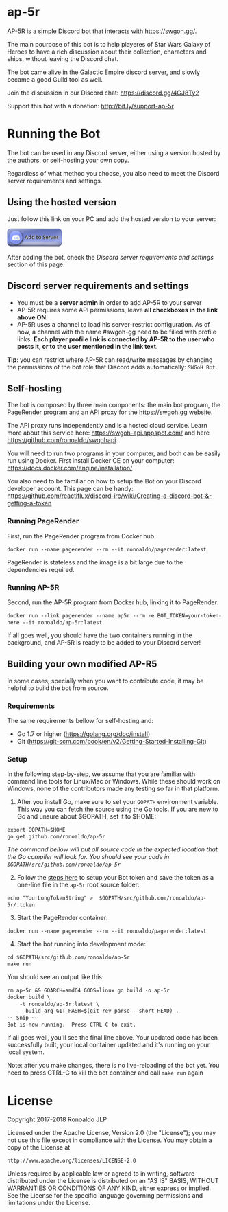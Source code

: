 # ap-5r

AP-5R is a simple Discord bot that interacts with https://swgoh.gg/.

The main pourpose of this bot is to help playeres of
Star Wars Galaxy of Heroes to have a rich discussion
about their collection, characters and ships,
without leaving the Discord chat.

The bot came alive in the Galactic Empire discord server,
and slowly became a good Guild tool as well.

Join the discussion in our Discord chat: https://discord.gg/4GJ8Ty2

Support this bot with a donation: http://bit.ly/support-ap-5r

# Running the Bot

The bot can be used in any Discord server, either using a version
hosted by the authors, or self-hosting your own copy.

Regardless of what method you choose, you also need to meet the
Discord server requirements and settings.

## Using the hosted version

Just follow this link on your PC and add the hosted version to your server:

[![Add to server](images/add_to_server.png)](https://discordapp.com/oauth2/authorize?client_id=355873395164053512&scope=bot&permissions=511040)

After adding the bot, check the *Discord server requirements and settings*
section of this page.

## Discord server requirements and settings

* You must be a **server admin** in order to add AP-5R to your server
* AP-5R requires some API permissions, leave **all checkboxes in the link
  above ON**.
* AP-5R uses a channel to load his server-restrict configuration. As of now,
  a channel with the name #swgoh-gg need to be filled with profile links.
  **Each player profile link is connected by AP-5R to the user who posts it,
  or to the user mentioned in the link text**.

**Tip**: you can restrict where AP-5R can read/write messages by
changing the permissions of the bot role that Discord
adds automatically: `SWGoH Bot`.

## Self-hosting

The bot is composed by three main components: the main bot program,
the PageRender program and an API proxy for the https://swgoh.gg website.

The API proxy runs independently and is a hosted cloud service.
Learn more about this service here: https://swgoh-api.appspot.com/ and
here https://github.com/ronoaldo/swgohapi.

You will need to run two programs in your computer, and both can
be easily run using Docker. First install Docker CE on your
computer: https://docs.docker.com/engine/installation/

You also need to be familiar on how to setup the Bot on
your Discord developer account. This page can be handy:
https://github.com/reactiflux/discord-irc/wiki/Creating-a-discord-bot-&-getting-a-token

### Running PageRender

First, run the PageRender program from Docker hub:

    docker run --name pagerender --rm --it ronoaldo/pagerender:latest

PageRender is stateless and the image is a bit large due to
the dependencies required. 

### Running AP-5R

Second, run the AP-5R program from Docker hub, linking it to PageRender:

    docker run --link pagerender --name ap5r --rm -e BOT_TOKEN=your-token-here --it ronoaldo/ap-5r:latest

If all goes well, you should have the two containers running in the background,
and AP-5R is ready to be added to your Discord server!

## Building your own modified AP-R5

In some cases, specially when you want to contribute code,
it may be helpful to build the bot from source.

### Requirements

The same requirements bellow for self-hosting and:

 * Go 1.7 or higher (https://golang.org/doc/install)
 * Git (https://git-scm.com/book/en/v2/Getting-Started-Installing-Git)

### Setup

In the following step-by-step, we assume that you are familiar
with command line tools for Linux/Mac or Windows. While these
should work on Windows, none of the contributors made any
testing so far in that platform.

1. After you install Go, make sure to set your `GOPATH`
   environment variable. This way you can fetch the source
   using the Go tools. If you are new to Go and
   unsure about $GOPATH, set it to $HOME:

```
export GOPATH=$HOME
go get github.com/ronoaldo/ap-5r
```

*The command bellow will put all source code in the expected location
that the Go compiler will look for. You should see your code in
`$GOPATH/src/github.com/ronoaldo/ap-5r`*

2. Follow the [steps here](https://github.com/reactiflux/discord-irc/wiki/Creating-a-discord-bot-&-getting-a-token) to setup your Bot token and save the token
   as a one-line file in the `ap-5r` root source folder:

```
echo "YourLongTokenString" >  $GOPATH/src/github.com/ronoaldo/ap-5r/.token
``` 

3. Start the PageRender container:

```
docker run --name pagerender --rm --it ronoaldo/pagerender:latest
```

4. Start the bot running into development mode:

```
cd $GOPATH/src/github.com/ronoaldo/ap-5r
make run
```

You should see an output like this:

```
rm ap-5r && GOARCH=amd64 GOOS=linux go build -o ap-5r
docker build \
	-t ronoaldo/ap-5r:latest \
	--build-arg GIT_HASH=$(git rev-parse --short HEAD) .
~~ Snip ~~
Bot is now running.  Press CTRL-C to exit.
```

If all goes well, you'll see the final line above.  Your updated code has been successfully built, your local container updated and it's running on your local system.

Note: after you make changes, there is no live-reloading of the bot
yet. You need to press CTRL-C to kill the bot container and call
`make run` again

# License

Copyright 2017-2018 Ronoaldo JLP

Licensed under the Apache License, Version 2.0 (the "License");
you may not use this file except in compliance with the License.
You may obtain a copy of the License at

    http://www.apache.org/licenses/LICENSE-2.0

Unless required by applicable law or agreed to in writing, software
distributed under the License is distributed on an "AS IS" BASIS,
WITHOUT WARRANTIES OR CONDITIONS OF ANY KIND, either express or implied.
See the License for the specific language governing permissions and
limitations under the License.